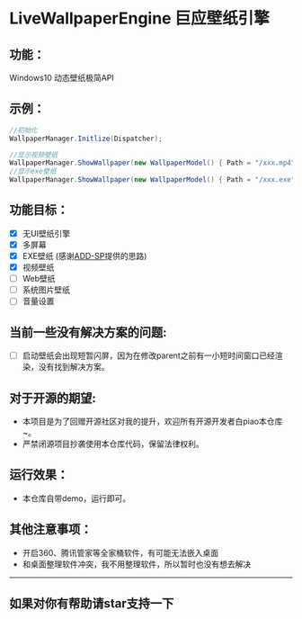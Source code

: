 # LiveWallpaperEngine 巨应壁纸引擎

## 功能：
Windows10 动态壁纸极简API

## 示例：
```csharp
//初始化
WallpaperManager.Initlize(Dispatcher);

//显示视频壁纸
WallpaperManager.ShowWallpaper(new WallpaperModel() { Path = "/xxx.mp4"},WallpaperManager.Screens[0])
//显示exe壁纸
WallpaperManager.ShowWallpaper(new WallpaperModel() { Path = "/xxx.exe"},WallpaperManager.Screens[0])
```

## 功能目标：
- [x] 无UI壁纸引擎
- [x] 多屏幕
- [x] EXE壁纸 (感谢[ADD-SP](https://github.com/ADD-SP)提供的思路)  
- [x] 视频壁纸
- [ ] Web壁纸
- [ ] 系统图片壁纸
- [ ] 音量设置

## 当前一些没有解决方案的问题:
- [ ] 启动壁纸会出现短暂闪屏，因为在修改parent之前有一小短时间窗口已经渲染，没有找到解决方案。

## 对于开源的期望:
- 本项目是为了回赠开源社区对我的提升，欢迎所有开源开发者白piao本仓库~。
- 严禁闭源项目抄袭使用本仓库代码，保留法律权利。

## 运行效果：
* 本仓库自带demo，运行即可。  

## 其他注意事项：
* 开启360、腾讯管家等全家桶软件，有可能无法嵌入桌面
* 和桌面整理软件冲突，我不用整理软件，所以暂时也没有想去解决

---

## 如果对你有帮助请star支持一下
